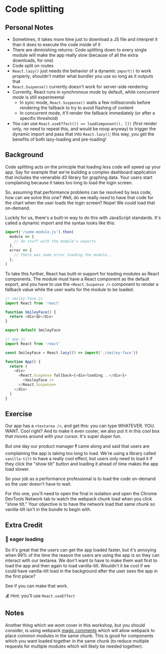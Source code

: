 # Code splitting

## Personal Notes

-   Sometimes, it takes more time just to download a JS file and interpret it than it does to execute the code inside of it
-   There are diminishing returns: Code splitting down to every single module will make the app really slow (because of all the extra downloads, for one)
-   Code split on routes
-   `React.lazy()` just needs the behavior of a dynamic `import()` to work properly; shouldn't matter what bundler you use so long as it outputs that
-   `React.Suspense()` currently doesn't work for server-side rendering
-   Currently, React runs in _synchronous mode_ by default, while _concurrent mode_ is still experimental
    -   In sync mode, `React.Suspense()` waits a few milliseconds before rendering the fallback to try to avoid flashing of content
    -   In concurrent mode, it'll render the fallback immediately (or after a specific threshold)
-   You can use `React.useEffect(() => loadComponent(), [])` (first render only, no need to repeat this, and would be noop anyway) to trigger the dynamic import and pass that into `React.lazy()`; this way, you get the benefits of both lazy-loading and pre-loading!

## Background

Code splitting acts on the principle that loading less code will speed up your
app. Say for example that we're building a complex dashboard application that
includes the venerable d3 library for graphing data. Your users start
complaining because it takes too long to load the login screen.

So, assuming that performance problems can be resolved by less code, how can we
solve this one? Well, do we really _need_ to have that code for the chart when
the user loads the login screen? Nope! We could load that on-demand.

Luckily for us, there's a built-in way to do this with JavaScript standards.
It's called a dynamic import and the syntax looks like this:

```javascript
import('/some-module.js').then(
  module => {
    // do stuff with the module's exports
  },
  error => {
    // there was some error loading the module...
  },
)
```

To take this further, React has built-in support for loading modules as React
components. The module must have a React component as the default export, and
you have to use the `<React.Suspense />` component to render a fallback value
while the user waits for the module to be loaded.

```javascript
// smiley-face.js
import React from 'react'

function SmileyFace() {
  return <div>😃</div>
}

export default SmileyFace

// app.js
import React from 'react'

const SmileyFace = React.lazy(() => import('./smiley-face'))

function App() {
  return (
    <div>
      <React.Suspense fallback={<div>loading...</div>}>
        <SmileyFace />
      </React.Suspense>
    </div>
  )
}
```

## Exercise

Our app has a `<textarea />`, and get this: you can type WHATEVER. YOU. WANT.
Cool right? And to make it even cooler, we also put it in this cool box that
moves around with your cursor. It's super duper fun.

But one day our product manager 🕴 came along and said that users are
complaining the app is taking too long to load. We're using a library called
`vanilla-tilt` to have a really cool effect, but users only need to load it if
they click the "show tilt" button and loading it ahead of time makes the app
load slower.

So your job as a performance professional is to load the code on-demand so the
user doesn't have to wait.

For this one, you'll need to open the final in isolation and open the Chrome
DevTools Network tab to watch the webpack chunk load when you click "show tilt."
Your objective is to have the network load that same chunk so vanilla-tilt isn't
in the bundle to begin with.

## Extra Credit

### 💯 eager loading

So it's great that the users can get the app loaded faster, but it's annoying
when 99% of the time the reason the users are using the app is so they can
interact with our textarea. We don't want to have to make them wait first to
load the app and then again to load vanilla-tilt. Wouldn't it be cool if we
could have vanilla-tilt load in the background after the user sees the app in
the first place?

See if you can make that work.

💰 Hint: you'll use `React.useEffect`

## Notes

Another thing which we wont cover in this workshop, but you should consider, is
using webpack
[magic comments](https://webpack.js.org/api/module-methods/#magic-comments)
which will allow webpack to place common modules in the same chunk. This is good
for components which you want loaded together in the same chunk (to reduce
multiple requests for multiple modules which will likely be needed together).
